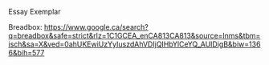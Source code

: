 Essay Exemplar


Breadbox: https://www.google.ca/search?q=breadbox&safe=strict&rlz=1C1GCEA_enCA813CA813&source=lnms&tbm=isch&sa=X&ved=0ahUKEwiUzYyIuszdAhVDIjQIHbYlCeYQ_AUIDigB&biw=1366&bih=577
